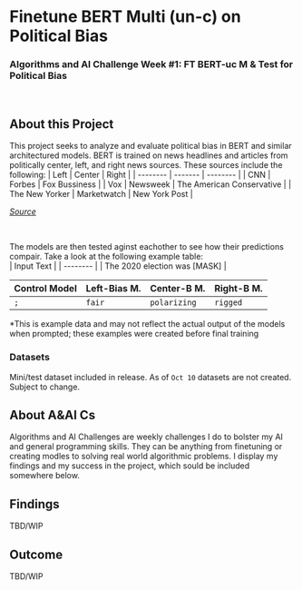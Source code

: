 
# Finetune BERT Multi (un-c) on Political Bias
### Algorithms and AI Challenge Week #1: FT BERT-uc M &amp; Test for Political Bias
<br>

## About this Project
This project seeks to analyze and evaluate political bias in BERT and similar architectured models. 
BERT is trained on news headlines and articles from politically center, left, and right news sources. These sources include the following:
| Left    | Center | Right |
| -------- | ------- | -------- |
| CNN  | Forbes    | Fox Bussiness |
| Vox | Newsweek     | The American Conservative |
| The New Yorker    | Marketwatch    | New York Post | 

*[Source](https://www.allsides.com/media-bias/media-bias-chart)*

<br>

The models are then tested aginst eachother to see how their predictions compair. Take a look at the following example table:
<br>
| Input Text |
| -------- |
| The 2020 election was [MASK] |

Control Model | Left-Bias M.   | Center-B M. | Right-B M. |
| -------- | ------- | -------- | -------- |
| `;`  | `fair`  | `polarizing` |`rigged` |

*This is example data and may not reflect the actual output of the models when prompted; these examples were created before final training

### Datasets
Mini/test dataset included in release. 
As of `Oct 10` datasets are not created. Subject to change.

## About A&AI Cs
Algorithms and AI Challenges are weekly challenges I do to bolster my AI and general programming skills. They can be anything from finetuning or creating modles to solving real world algorithmic problems. I display my findings and my success in the project, which sould be included somewhere below. 

## Findings
TBD/WIP

## Outcome
TBD/WIP
